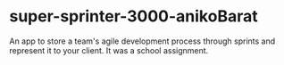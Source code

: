 # super-sprinter-3000-anikoBarat
An app to store a team's agile development process through sprints and represent it to your client. It was a school assignment. 
